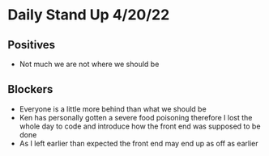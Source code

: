 # Daily Stand Up 4/20/22

## Positives
 - Not much we are not where we should be

## Blockers
 - Everyone is a little more behind than what we should be
 - Ken has personally gotten a severe food poisoning therefore I lost the whole day to code and introduce how the front end was
 supposed to be done
 - As I left earlier than expected the front end may end up as off as earlier